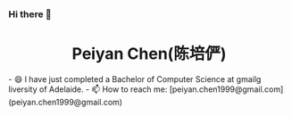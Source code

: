 ### Hi there 👋
<div align="center"> <h1> Peiyan Chen(陈培俨)</h1></div>
- 😄 I have just completed a Bachelor of Computer Science at gmailg liversity of Adelaide.
- 📫 How to reach me: [peiyan.chen1999@gmail.com](peiyan.chen1999@gmail.com)
<!--
**yyywkhd/yyywkhd** is a ✨ _special_ ✨ repository because its `README.md` (this file) appears on your GitHub profile.

Here are some ideas to get you started:

- 🔭 I’m currently working on ...
- 🌱 I’m currently learning ...
- 👯 I’m looking to collaborate on ...
- 🤔 I’m looking for help with ...
- 💬 Ask me about ...

- 😄 I have just completed a Bachelor of Computer Science at the University of Adelaide.
- ⚡ Fun fact: ...
-->
